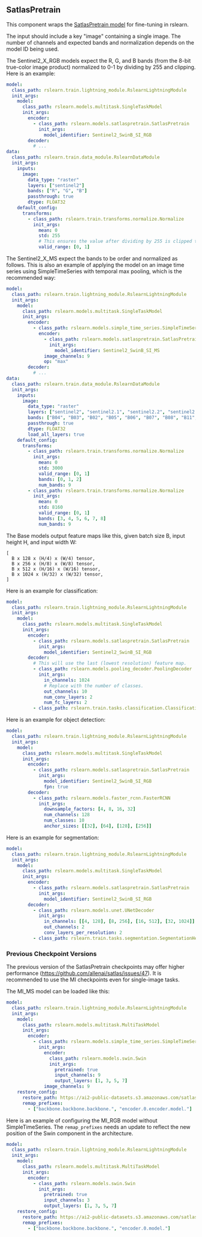 ## SatlasPretrain

This component wraps the [SatlasPretrain model](https://github.com/allenai/satlaspretrain_models)
for fine-tuning in rslearn.

The input should include a key "image" containing a single image. The number of
channels and expected bands and normalization depends on the model ID being used.

The Sentinel2_X_RGB models expect the R, G, and B bands (from the 8-bit true-color image
product) normalized to 0-1 by dividing by 255 and clipping. Here is an example:

```yaml
model:
  class_path: rslearn.train.lightning_module.RslearnLightningModule
  init_args:
    model:
      class_path: rslearn.models.multitask.SingleTaskModel
      init_args:
        encoder:
          - class_path: rslearn.models.satlaspretrain.SatlasPretrain
            init_args:
              model_identifier: Sentinel2_SwinB_SI_RGB
        decoder:
          # ...
data:
  class_path: rslearn.train.data_module.RslearnDataModule
  init_args:
    inputs:
      image:
        data_type: "raster"
        layers: ["sentinel2"]
        bands: ["R", "G", "B"]
        passthrough: true
        dtype: FLOAT32
    default_config:
      transforms:
        - class_path: rslearn.train.transforms.normalize.Normalize
          init_args:
            mean: 0
            std: 255
            # This ensures the value after dividing by 255 is clipped to 0-1.
            valid_range: [0, 1]
```

The Sentinel2_X_MS expect the bands to be order and normalized as follows. This is also
an example of applying the model on an image time series using SimpleTimeSeries with
temporal max pooling, which is the recommended way:

```yaml
model:
  class_path: rslearn.train.lightning_module.RslearnLightningModule
  init_args:
    model:
      class_path: rslearn.models.multitask.SingleTaskModel
      init_args:
        encoder:
          - class_path: rslearn.models.simple_time_series.SimpleTimeSeries
            encoder:
              - class_path: rslearn.models.satlaspretrain.SatlasPretrain
                init_args:
                  model_identifier: Sentinel2_SwinB_SI_MS
              image_channels: 9
              op: "max"
        decoder:
          # ...
data:
  class_path: rslearn.train.data_module.RslearnDataModule
  init_args:
    inputs:
      image:
        data_type: "raster"
        layers: ["sentinel2", "sentinel2.1", "sentinel2.2", "sentinel2.3"]
        bands: ["B04", "B03", "B02", "B05", "B06", "B07", "B08", "B11", "B12"]
        passthrough: true
        dtype: FLOAT32
        load_all_layers: true
    default_config:
      transforms:
        - class_path: rslearn.train.transforms.normalize.Normalize
          init_args:
            mean: 0
            std: 3000
            valid_range: [0, 1]
            bands: [0, 1, 2]
            num_bands: 9
        - class_path: rslearn.train.transforms.normalize.Normalize
          init_args:
            mean: 0
            std: 8160
            valid_range: [0, 1]
            bands: [3, 4, 5, 6, 7, 8]
            num_bands: 9
```

The Base models output feature maps like this, given batch size B, input height H, and
input width W:

```
[
  B x 128 x (H/4) x (W/4) tensor,
  B x 256 x (H/8) x (W/8) tensor,
  B x 512 x (H/16) x (W/16) tensor,
  B x 1024 x (H/32) x (W/32) tensor,
]
```

Here is an example for classification:

```yaml
model:
  class_path: rslearn.train.lightning_module.RslearnLightningModule
  init_args:
    model:
      class_path: rslearn.models.multitask.SingleTaskModel
      init_args:
        encoder:
          - class_path: rslearn.models.satlaspretrain.SatlasPretrain
            init_args:
              model_identifier: Sentinel2_SwinB_SI_RGB
        decoder:
          # This will use the last (lowest resolution) feature map.
          - class_path: rslearn.models.pooling_decoder.PoolingDecoder
            init_args:
              in_channels: 1024
              # Replace with the number of classes.
              out_channels: 10
              num_conv_layers: 2
              num_fc_layers: 2
          - class_path: rslearn.train.tasks.classification.ClassificationHead
```

Here is an example for object detection:

```yaml
model:
  class_path: rslearn.train.lightning_module.RslearnLightningModule
  init_args:
    model:
      class_path: rslearn.models.multitask.SingleTaskModel
      init_args:
        encoder:
          - class_path: rslearn.models.satlaspretrain.SatlasPretrain
            init_args:
              model_identifier: Sentinel2_SwinB_SI_RGB
              fpn: true
        decoder:
          - class_path: rslearn.models.faster_rcnn.FasterRCNN
            init_args:
              downsample_factors: [4, 8, 16, 32]
              num_channels: 128
              num_classes: 10
              anchor_sizes: [[32], [64], [128], [256]]
```

Here is an example for segmentation:

```yaml
model:
  class_path: rslearn.train.lightning_module.RslearnLightningModule
  init_args:
    model:
      class_path: rslearn.models.multitask.SingleTaskModel
      init_args:
        encoder:
          - class_path: rslearn.models.satlaspretrain.SatlasPretrain
            init_args:
              model_identifier: Sentinel2_SwinB_SI_RGB
        decoder:
          - class_path: rslearn.models.unet.UNetDecoder
            init_args:
              in_channels: [[4, 128], [8, 256], [16, 512], [32, 1024]]
              out_channels: 2
              conv_layers_per_resolution: 2
          - class_path: rslearn.train.tasks.segmentation.SegmentationHead
```

### Previous Checkpoint Versions

The previous version of the SatlasPretrain checkpoints may offer higher performance
(https://github.com/allenai/satlas/issues/47). It
is recommended to use the MI checkpoints even for single-image tasks.

The MI_MS model can be loaded like this:

```yaml
model:
  class_path: rslearn.train.lightning_module.RslearnLightningModule
  init_args:
    model:
      class_path: rslearn.models.multitask.MultiTaskModel
      init_args:
        encoder:
          - class_path: rslearn.models.simple_time_series.SimpleTimeSeries
            init_args:
              encoder:
                class_path: rslearn.models.swin.Swin
                init_args:
                  pretrained: true
                  input_channels: 9
                  output_layers: [1, 3, 5, 7]
              image_channels: 9
    restore_config:
      restore_path: https://ai2-public-datasets.s3.amazonaws.com/satlas/satlas-model-v1-lowres-band-multi.pth
      remap_prefixes:
        - ["backbone.backbone.backbone.", "encoder.0.encoder.model."]
```

Here is an example of configuring the MI_RGB model without SimpleTimeSeries. The
`remap_prefixes` needs an update to reflect the new position of the Swin component in
the architecture.

```yaml
model:
  class_path: rslearn.train.lightning_module.RslearnLightningModule
  init_args:
    model:
      class_path: rslearn.models.multitask.MultiTaskModel
      init_args:
        encoder:
          - class_path: rslearn.models.swin.Swin
            init_args:
              pretrained: true
              input_channels: 3
              output_layers: [1, 3, 5, 7]
    restore_config:
      restore_path: https://ai2-public-datasets.s3.amazonaws.com/satlas/satlas-model-v1-lowres-multi.pth
      remap_prefixes:
        - ["backbone.backbone.backbone.", "encoder.0.model."]
```
